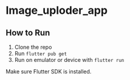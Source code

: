 # Image_uploder_app
## How to Run

1. Clone the repo
2. Run `flutter pub get`
3. Run on emulator or device with `flutter run`

Make sure Flutter SDK is installed.
